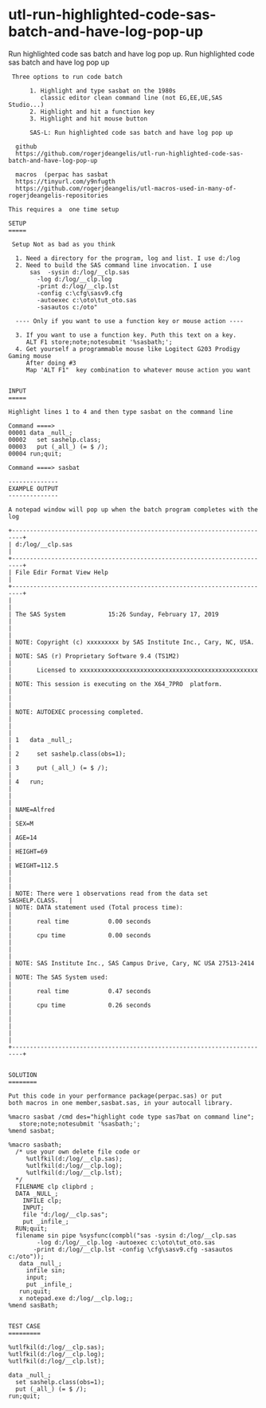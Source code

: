 # utl-run-highlighted-code-sas-batch-and-have-log-pop-up
Run highlighted code sas batch and have log pop up.
    Run highlighted code sas batch and have log pop up

     Three options to run code batch

          1. Highlight and type sasbat on the 1980s
             classic editor clean command line (not EG,EE,UE,SAS Studio...)
          2. Highlight and hit a function key
          3. Highlight and hit mouse button
          
          SAS-L: Run highlighted code sas batch and have log pop up

      github
      https://github.com/rogerjdeangelis/utl-run-highlighted-code-sas-batch-and-have-log-pop-up

      macros  (perpac has sasbat
      https://tinyurl.com/y9nfugth
      https://github.com/rogerjdeangelis/utl-macros-used-in-many-of-rogerjdeangelis-repositories

    This requires a  one time setup

    SETUP
    =====

     Setup Not as bad as you think

      1. Need a directory for the program, log and list. I use d:/log
      2. Need to build the SAS command line invocation. I use
          sas  -sysin d:/log/__clp.sas
            -log d:/log/__clp.log
            -print d:/log/__clp.lst
            -config c:\cfg\sasv9.cfg
            -autoexec c:\oto\tut_oto.sas
            -sasautos c:/oto"

      ---- Only if you want to use a function key or mouse action ----

      3. If you want to use a function key. Puth this text on a key.
         ALT F1 store;note;notesubmit '%sasbath;';
      4. Get yourself a programmable mouse like Logitect G203 Prodigy Gaming mouse
         After doing #3
         Map 'ALT F1"  key combination to whatever mouse action you want


    INPUT
    =====

    Highlight lines 1 to 4 and then type sasbat on the command line

    Command ====>
    00001 data _null_;
    00002   set sashelp.class;
    00003   put (_all_) (= $ /);
    00004 run;quit;

    Command ====> sasbat

    --------------
    EXAMPLE OUTPUT
    --------------

    A notepad window will pop up when the batch program completes with the log

    +-------------------------------------------------------------------------+
    | d:/log/__clp.sas                                                        |
    +-------------------------------------------------------------------------+
    | File Edir Format View Help                                              |
    +-------------------------------------------------------------------------+
    |                                                                         |
    | The SAS System            15:26 Sunday, February 17, 2019               |
    |                                                                         |
    | NOTE: Copyright (c) xxxxxxxxx by SAS Institute Inc., Cary, NC, USA.     |
    | NOTE: SAS (r) Proprietary Software 9.4 (TS1M2)                          |
    |       Licensed to xxxxxxxxxxxxxxxxxxxxxxxxxxxxxxxxxxxxxxxxxxxxxxxxxx    |
    | NOTE: This session is executing on the X64_7PRO  platform.              |
    |                                                                         |
    | NOTE: AUTOEXEC processing completed.                                    |
    |                                                                         |
    | 1   data _null_;                                                        |
    | 2     set sashelp.class(obs=1);                                         |
    | 3     put (_all_) (= $ /);                                              |
    | 4   run;                                                                |
    |                                                                         |
    | NAME=Alfred                                                             |
    | SEX=M                                                                   |
    | AGE=14                                                                  |
    | HEIGHT=69                                                               |
    | WEIGHT=112.5                                                            |
    |                                                                         |
    | NOTE: There were 1 observations read from the data set SASHELP.CLASS.   |
    | NOTE: DATA statement used (Total process time):                         |
    |       real time           0.00 seconds                                  |
    |       cpu time            0.00 seconds                                  |
    |                                                                         |
    | NOTE: SAS Institute Inc., SAS Campus Drive, Cary, NC USA 27513-2414     |
    | NOTE: The SAS System used:                                              |
    |       real time           0.47 seconds                                  |
    |       cpu time            0.26 seconds                                  |
    |                                                                         |
    |                                                                         |
    +-------------------------------------------------------------------------+


    SOLUTION
    ========

    Put this code in your performance package(perpac.sas) or put
    both macros in one member,sasbat.sas, in your autocall library.

    %macro sasbat /cmd des="highlight code type sas7bat on command line";
       store;note;notesubmit '%sasbath;';
    %mend sasbat;

    %macro sasbath;
      /* use your own delete file code or
         %utlfkil(d:/log/__clp.sas);
         %utlfkil(d:/log/__clp.log);
         %utlfkil(d:/log/__clp.lst);
      */
      FILENAME clp clipbrd ;
      DATA _NULL_;
        INFILE clp;
        INPUT;
        file "d:/log/__clp.sas";
        put _infile_;
      RUN;quit;
      filename sin pipe %sysfunc(compbl("sas -sysin d:/log/__clp.sas
            -log d:/log/__clp.log -autoexec c:\oto\tut_oto.sas
           -print d:/log/__clp.lst -config \cfg\sasv9.cfg -sasautos c:/oto"));
       data _null_;
         infile sin;
         input;
         put _infile_;
       run;quit;
       x notepad.exe d:/log/__clp.log;;
    %mend sasBath;


    TEST CASE
    =========

    %utlfkil(d:/log/__clp.sas);
    %utlfkil(d:/log/__clp.log);
    %utlfkil(d:/log/__clp.lst);

    data _null_;
      set sashelp.class(obs=1);
      put (_all_) (= $ /);
    run;quit;




